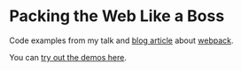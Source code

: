 # Packing the Web Like a Boss

Code examples from my talk and [blog article](http://www.technology-ebay.de/the-teams/mobile-de/blog/packing-the-web-like-a-boss.html) about [webpack](http://webpack.github.io/).

You can [try out the demos here](http://pahund.github.io/webpack-talk/).
